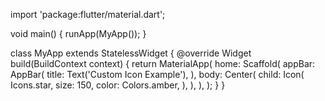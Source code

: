 import 'package:flutter/material.dart';

void main() {
  runApp(MyApp());
}

class MyApp extends StatelessWidget {
  @override
  Widget build(BuildContext context) {
    return MaterialApp(
      home: Scaffold(
        appBar: AppBar(
          title: Text('Custom Icon Example'),
        ),
        body: Center(
          child: Icon(
            Icons.star,
            size: 150,
            color: Colors.amber,
          ),
        ),
      ),
    );
  }
}
